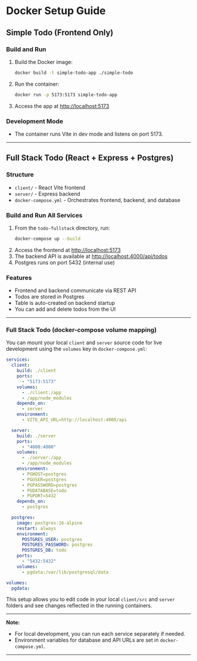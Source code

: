 # Docker Setup Guide

## Simple Todo (Frontend Only)

### Build and Run
1. Build the Docker image:
   ```bash
   docker build -t simple-todo-app ./simple-todo
   ```
2. Run the container:
   ```bash
   docker run -p 5173:5173 simple-todo-app
   ```
3. Access the app at [http://localhost:5173](http://localhost:5173)

### Development Mode
- The container runs Vite in dev mode and listens on port 5173.

---

## Full Stack Todo (React + Express + Postgres)

### Structure
- `client/` - React Vite frontend
- `server/` - Express backend
- `docker-compose.yml` - Orchestrates frontend, backend, and database

### Build and Run All Services
1. From the `todo-fullstack` directory, run:
   ```bash
   docker-compose up --build
   ```
2. Access the frontend at [http://localhost:5173](http://localhost:5173)
3. The backend API is available at [http://localhost:4000/api/todos](http://localhost:4000/api/todos)
4. Postgres runs on port 5432 (internal use)

### Features
- Frontend and backend communicate via REST API
- Todos are stored in Postgres
- Table is auto-created on backend startup
- You can add and delete todos from the UI

---

### Full Stack Todo (docker-compose volume mapping)

You can mount your local `client` and `server` source code for live development using the `volumes` key in `docker-compose.yml`:

```yaml
services:
  client:
    build: ./client
    ports:
      - "5173:5173"
    volumes:
      - ./client:/app
      - /app/node_modules
    depends_on:
      - server
    environment:
      - VITE_API_URL=http://localhost:4000/api

  server:
    build: ./server
    ports:
      - "4000:4000"
    volumes:
      - ./server:/app
      - /app/node_modules
    environment:
      - PGHOST=postgres
      - PGUSER=postgres
      - PGPASSWORD=postgres
      - PGDATABASE=todo
      - PGPORT=5432
    depends_on:
      - postgres

  postgres:
    image: postgres:16-alpine
    restart: always
    environment:
      POSTGRES_USER: postgres
      POSTGRES_PASSWORD: postgres
      POSTGRES_DB: todo
    ports:
      - "5432:5432"
    volumes:
      - pgdata:/var/lib/postgresql/data

volumes:
  pgdata:
```

This setup allows you to edit code in your local `client/src` and `server` folders and see changes reflected in the running containers.

---

**Note:**
- For local development, you can run each service separately if needed.
- Environment variables for database and API URLs are set in `docker-compose.yml`.

---
